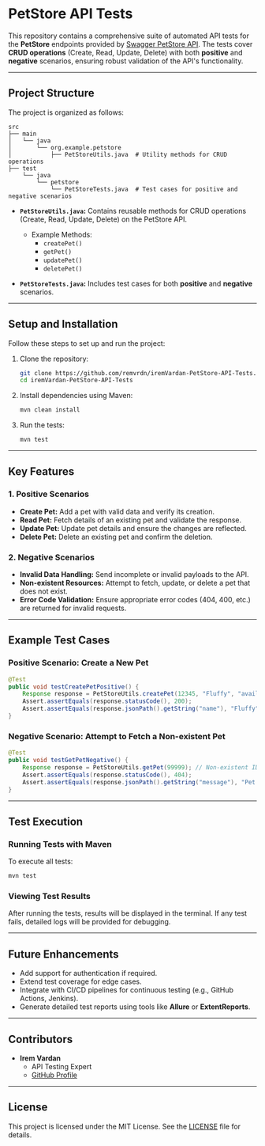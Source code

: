 # PetStore API Tests

This repository contains a comprehensive suite of automated API tests for the **PetStore** endpoints provided by [Swagger PetStore API](https://petstore.swagger.io/). The tests cover **CRUD operations** (Create, Read, Update, Delete) with both **positive** and **negative** scenarios, ensuring robust validation of the API's functionality.

---

## **Project Structure**

The project is organized as follows:

```
src
├── main
│   └── java
│       └── org.example.petstore
│           ├── PetStoreUtils.java  # Utility methods for CRUD operations
├── test
    └── java
        └── petstore
            └── PetStoreTests.java  # Test cases for positive and negative scenarios
```

- **`PetStoreUtils.java`:**
  Contains reusable methods for CRUD operations (Create, Read, Update, Delete) on the PetStore API.
  - Example Methods:
    - `createPet()`
    - `getPet()`
    - `updatePet()`
    - `deletePet()`

- **`PetStoreTests.java`:**
  Includes test cases for both **positive** and **negative** scenarios.

---

## **Setup and Installation**

Follow these steps to set up and run the project:

1. Clone the repository:
   ```bash
   git clone https://github.com/remvrdn/iremVardan-PetStore-API-Tests.git
   cd iremVardan-PetStore-API-Tests
   ```

2. Install dependencies using Maven:
   ```bash
   mvn clean install
   ```

3. Run the tests:
   ```bash
   mvn test
   ```

---

## **Key Features**

### 1. Positive Scenarios
- **Create Pet:** Add a pet with valid data and verify its creation.
- **Read Pet:** Fetch details of an existing pet and validate the response.
- **Update Pet:** Update pet details and ensure the changes are reflected.
- **Delete Pet:** Delete an existing pet and confirm the deletion.

### 2. Negative Scenarios
- **Invalid Data Handling:** Send incomplete or invalid payloads to the API.
- **Non-existent Resources:** Attempt to fetch, update, or delete a pet that does not exist.
- **Error Code Validation:** Ensure appropriate error codes (404, 400, etc.) are returned for invalid requests.

---

## **Example Test Cases**

### Positive Scenario: Create a New Pet
```java
@Test
public void testCreatePetPositive() {
    Response response = PetStoreUtils.createPet(12345, "Fluffy", "available");
    Assert.assertEquals(response.statusCode(), 200);
    Assert.assertEquals(response.jsonPath().getString("name"), "Fluffy");
}
```

### Negative Scenario: Attempt to Fetch a Non-existent Pet
```java
@Test
public void testGetPetNegative() {
    Response response = PetStoreUtils.getPet(99999); // Non-existent ID
    Assert.assertEquals(response.statusCode(), 404);
    Assert.assertEquals(response.jsonPath().getString("message"), "Pet not found");
}
```

---

## **Test Execution**

### Running Tests with Maven
To execute all tests:
```bash
mvn test
```

### Viewing Test Results
After running the tests, results will be displayed in the terminal. If any test fails, detailed logs will be provided for debugging.

---

## **Future Enhancements**

- Add support for authentication if required.
- Extend test coverage for edge cases.
- Integrate with CI/CD pipelines for continuous testing (e.g., GitHub Actions, Jenkins).
- Generate detailed test reports using tools like **Allure** or **ExtentReports**.

---

## **Contributors**

- **Irem Vardan**
  - API Testing Expert
  - [GitHub Profile](https://github.com/remvrdn)

---

## **License**

This project is licensed under the MIT License. See the [LICENSE](LICENSE) file for details.
